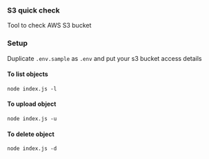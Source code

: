 ### S3 quick check
Tool to check AWS S3 bucket

### Setup
Duplicate `.env.sample` as `.env` and put your s3 bucket access details

#### To list objects
```
node index.js -l
```

#### To upload object
```
node index.js -u
```

#### To delete object
```
node index.js -d
```
